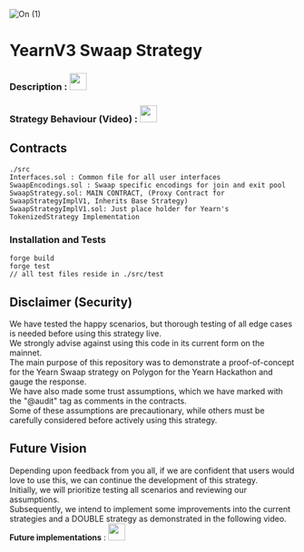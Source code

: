 ![On (1)](https://github.com/chrisckwong821/Yearn-Swaap-VaultV3/assets/46760063/b9afbb57-1aba-4b72-8894-c4255c803f02)

# YearnV3 Swaap Strategy
### Description : [<img src="https://github.com/chrisckwong821/Yearn-Swaap-VaultV3/assets/46760063/fd390e5c-b96b-4739-a40d-3b98a0c4965b" width="30px">](https://docs.google.com/document/d/1vwDHR1XDhflGrWFtU8cfNUQPEMmlLKfm/edit#heading=h.lws6qfu8qwsl)
### Strategy Behaviour (Video) : [<img src="https://upload.wikimedia.org/wikipedia/commons/thumb/b/b8/YouTube_play_button_icon_%282013%E2%80%932017%29.svg/1280px-YouTube_play_button_icon_%282013%E2%80%932017%29.svg.png" width="30px">](https://drive.google.com/file/d/1nvQA_QubLmjkKfb9GH1yEnJQVjA59p0K/view?usp=sharing)

## Contracts
```
./src
Interfaces.sol : Common file for all user interfaces
SwaapEncodings.sol : Swaap specific encodings for join and exit pool
SwaapStrategy.sol: MAIN CONTRACT, (Proxy Contract for SwaapStrategyImplV1, Inherits Base Strategy)
SwaapStrategyImplV1.sol: Just place holder for Yearn's TokenizedStrategy Implementation
```
### Installation and Tests 
```
forge build 
forge test 
// all test files reside in ./src/test
```

## Disclaimer (Security)
We have tested the happy scenarios, but thorough testing of all edge cases is needed before using this strategy live.</br>
We strongly advise against using this code in its current form on the mainnet.</br>
The main purpose of this repository was to demonstrate a proof-of-concept for the Yearn Swaap strategy on Polygon for the Yearn Hackathon and gauge the response.</br>
We have also made some trust assumptions, which we have marked with the "@audit" tag as comments in the contracts. </br>
Some of these assumptions are precautionary, while others must be carefully considered before actively using this strategy.</br>

## Future Vision 
Depending upon feedback from you all, if we are confident that users would love to use this, we can continue the development of this strategy. </br>
Initially, we will prioritize testing all scenarios and reviewing our assumptions.</br>
Subsequently, we intend to implement some improvements into the current strategies and a DOUBLE strategy as demonstrated in the following video.</br>
**Future implementations** : [<img src="https://upload.wikimedia.org/wikipedia/commons/thumb/b/b8/YouTube_play_button_icon_%282013%E2%80%932017%29.svg/1280px-YouTube_play_button_icon_%282013%E2%80%932017%29.svg.png" width="30px">](https://drive.google.com/file/d/1NthnMwXqwwoR442BtO1iS9nsBSPfBOKy/view?usp=drive_link)
